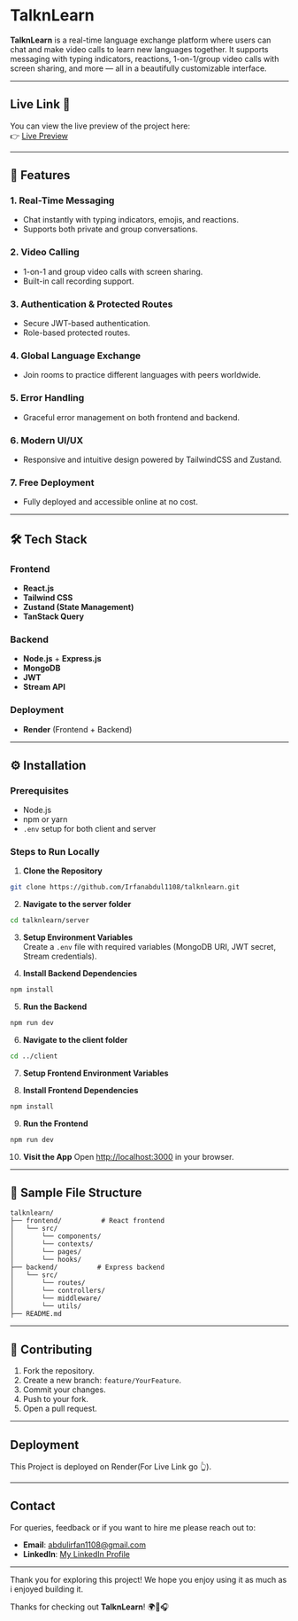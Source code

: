 # TalknLearn

**TalknLearn** is a real-time language exchange platform where users can chat and make video calls to learn new languages together. It supports messaging with typing indicators, reactions, 1-on-1/group video calls with screen sharing, and more — all in a beautifully customizable interface.

---

## Live Link 🎉  
You can view the live preview of the project here:  
👉 [Live Preview](https://streamify-1sc1.onrender.com)

---

## 🚀 Features

### 1. **Real-Time Messaging**
- Chat instantly with typing indicators, emojis, and reactions.
- Supports both private and group conversations.

### 2. **Video Calling**
- 1-on-1 and group video calls with screen sharing.
- Built-in call recording support.

### 3. **Authentication & Protected Routes**
- Secure JWT-based authentication.
- Role-based protected routes.

### 4. **Global Language Exchange**
- Join rooms to practice different languages with peers worldwide.

### 5. **Error Handling**
- Graceful error management on both frontend and backend.

### 6. **Modern UI/UX**
- Responsive and intuitive design powered by TailwindCSS and Zustand.

### 7. **Free Deployment**
- Fully deployed and accessible online at no cost.

---

## 🛠️ Tech Stack

### Frontend
- **React.js**
- **Tailwind CSS**
- **Zustand (State Management)**
- **TanStack Query**

### Backend
- **Node.js** + **Express.js**
- **MongoDB**
- **JWT**
- **Stream API**

### Deployment
- **Render** (Frontend + Backend)

---

## ⚙️ Installation

### Prerequisites
- Node.js
- npm or yarn
- `.env` setup for both client and server

### Steps to Run Locally

1. **Clone the Repository**
```bash
git clone https://github.com/Irfanabdul1108/talknlearn.git
```

2. **Navigate to the server folder**
```bash
cd talknlearn/server
```

3. **Setup Environment Variables**  
Create a `.env` file with required variables (MongoDB URI, JWT secret, Stream credentials).

4. **Install Backend Dependencies**
```bash
npm install
```

5. **Run the Backend**
```bash
npm run dev
```

6. **Navigate to the client folder**
```bash
cd ../client
```

7. **Setup Frontend Environment Variables**

8. **Install Frontend Dependencies**
```bash
npm install
```

9. **Run the Frontend**
```bash
npm run dev
```

10. **Visit the App**
Open [http://localhost:3000](http://localhost:3000) in your browser.

---

## 📁 Sample File Structure

```
talknlearn/
├── frontend/          # React frontend
│   └── src/
│       └── components/
│       └── contexts/
│       └── pages/
│       └── hooks/
├── backend/          # Express backend
│   └── src/
│       └── routes/
│       └── controllers/
│       └── middleware/
│       └── utils/
├── README.md
```

---

## 🤝 Contributing

1. Fork the repository.
2. Create a new branch: `feature/YourFeature`.
3. Commit your changes.
4. Push to your fork.
5. Open a pull request.

---

## Deployment
This Project is deployed on Render(For Live Link go 👆).

---

## Contact
For queries, feedback or if you want to hire me please reach out to:
- **Email**: abdulirfan1108@gmail.com
- **LinkedIn**: [My LinkedIn Profile](https://www.linkedin.com/in/abdul-irfan-53728a270/)

---

Thank you for exploring this project! We hope you enjoy using it as much as i enjoyed building it.

Thanks for checking out **TalknLearn**! 🌍💬🎧
